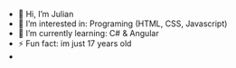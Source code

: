 - 👋 Hi, I’m Julian
- 👀 I’m interested in: Programing (HTML, CSS, Javascript)
- 🌱 I’m currently learning: C# & Angular
- ⚡ Fun fact: im just 17 years old
- 
